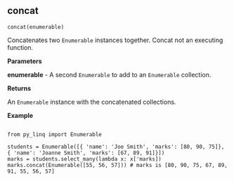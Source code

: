 ## concat

`concat(enumerable)`

Concatenates two `Enumerable` instances together. Concat not an executing function.

**Parameters**

__enumerable__ - A second `Enumerable` to add to an `Enumerable` collection.

**Returns**

An `Enumerable` instance with the concatenated collections.

**Example**

<pre><code>
from py_linq import Enumerable

students = Enumerable([{ 'name': 'Joe Smith', 'marks': [80, 90, 75]}, { 'name': 'Joanne Smith', 'marks': [67, 89, 91]}])
marks = students.select_many(lambda x: x['marks])
marks.concat(Enumerable([55, 56, 57])) # marks is [80, 90, 75, 67, 89, 91, 55, 56, 57]

</code></pre>